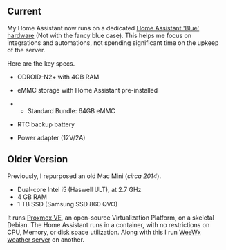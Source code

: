 

## Current

My Home Assistant now runs on a dedicated [Home Assistant 'Blue' hardware](https://www.home-assistant.io/blue/) (Not with the fancy blue case).  This helps me focus on integrations and automations, not spending significant time on the upkeep of the server. 

Here are the key specs.

- ODROID-N2+ with 4GB RAM

- eMMC storage with Home Assistant pre-installed

- - Standard Bundle: 64GB eMMC

- RTC backup battery

- Power adapter (12V/2A)

## Older Version

Previously, I repurposed an old Mac Mini (*circa 2014*). 

* Dual-core Intel i5 (Haswell ULT), at 2.7 GHz
* 4 GB RAM
* 1 TB SSD (Samsung SSD 860 QVO)

It runs [Proxmox VE](https://www.proxmox.com/en/proxmox-ve), an open-source Virtualization Platform, on a skeletal Debian.  The Home Assistant runs in a container, with no restrictions on CPU, Memory, or disk space utilization. Along with this I run [WeeWx weather server](http://www.weewx.com/)  on  another. 

